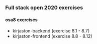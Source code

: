 ### Full stack open 2020 exercises

#### osa8 exercises

* kirjaston-backend    (exercise 8.1 - 8.7)
* kirjaston-frontend    (exercise 8.8 - 8.12)